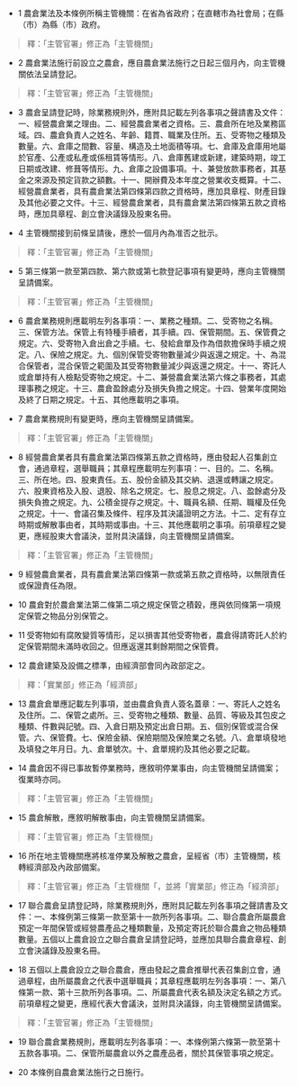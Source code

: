 * 1 農倉業法及本條例所稱主管機關：在省為省政府；在直轄市為社會局；在縣（市）為縣（市）政府。

> 釋：「主管官署」修正為「主管機關」

* 2 農倉業法施行前設立之農倉，應自農倉業法施行之日起三個月內，向主管機關依法呈請登記。

> 釋：「主管官署」修正為「主管機關」

* 3 農倉呈請登記時，除業務規則外，應附具記載左列各事項之聲請書及文件：一、經營農倉業之理由。二、經營農倉業者之資格。三、農倉所在地及業務區域。四、農倉負責人之姓名、年齡、籍貫、職業及住所。五、受寄物之種類及數量。六、倉庫之間數、容量、構造及土地面積等項。七、倉庫及倉庫用地屬於官產、公產或私產或係租賃等情形。八、倉庫舊建或新建，建築時期，竣工日期或改建、修葺等情形。九、倉庫之設備事項。十、兼營放款事務者，其基金之來源及預定貨款之額數。十一、開辦費及本年度之營業收支概算。十二、經營農倉業者，具有農倉業法第四條第四款之資格時，應加具章程、財產目錄及其他必要之文件。十三、經營農倉業者，具有農倉業法第四條第五款之資格時，應加具章程、創立會決議錄及股東名冊。

* 4 主管機關接到前條呈請後，應於一個月內為准否之批示。

> 釋：「主管官署」修正為「主管機關」

* 5 第三條第一款至第四款、第六款或第七款登記事項有變更時，應向主管機關呈請備案。

> 釋：「主管官署」修正為「主管機關」

* 6 農倉業務規則應載明左列各事項：一、業務之種類。二、受寄物之名稱。三、保管方法。保管上有特種手續者，其手續。四、保管期間。五、保管費之規定。六、受寄物入倉出倉之手續。七、發給倉單及作為借款擔保時手續之規定。八、保險之規定。九、個別保管受寄物數量減少與返還之規定。十、為混合保管者，混合保管之範圍及其受寄物數量減少與返還之規定。十一、寄託人或倉單持有人檢點受寄物之規定。十二、兼營農倉業法第六條之事務者，其處理事務之規定。十三、農倉盈餘處分及損失負擔之規定。十四、營業年度開始及終了日期之規定。十五、其他應載明之事項。

* 7 農倉業務規則有變更時，應向主管機關呈請備案。

> 釋：「主管官署」修正為「主管機關」

* 8 經營農倉業者具有農倉業法第四條第五款之資格時，應由發起人召集創立會，通過章程，選舉職員；其章程應載明左列事項：一、目的。二、名稱。三、所在地。四、股東責任。五、股份金額及其交納、退還或轉讓之規定。六、股東資格及入股、退股、除名之規定。七、股息之規定。八、盈餘處分及損失負擔之規定。九、公積金提存之規定。十、職員名額、任期、職權及任免之規定。十一、會議召集及條件、程序及其決議證明之方法。十二、定有存立時期或解散事由者，其時期或事由。十三、其他應載明之事項。前項章程之變更，應經股東大會議決，並附具決議錄，向主管機關呈請備案。

> 釋：「主管官署」修正為「主管機關」

* 9 經營農倉業者，具有農倉業法第四條第一款或第五款之資格時，以無限責任或保證責任為限。

* 10 農倉對於農倉業法第二條第二項之規定保管之積穀，應與依同條第一項規定保管之物品分別保管之。

* 11 受寄物如有腐敗變質等情形，足以損害其他受寄物者，農倉得請寄託人於約定保管期間未滿時收回之。但應返還其剩餘期間之保管費。

* 12 農倉建築及設備之標準，由經濟部會同內政部定之。

> 釋：「實業部」修正為「經濟部」

* 13 農倉倉單應記載左列事項，並由農倉負責人簽名蓋章：一、寄託人之姓名及住所。二、保管之處所。三、受寄物之種類、數量、品質、等級及其包皮之種類、件數與記號。四、入倉日期及預定出倉日期。五、個別保管或混合保管。六、保管費。七、保險金額、保險期間及保險業之名號。八、倉單填發地及填發之年月日。九、倉單號次。十、倉單規約及其他必要之記載。

* 14 農倉因不得已事故暫停業務時，應敘明停業事由，向主管機關呈請備案；復業時亦同。

> 釋：「主管官署」修正為「主管機關」

* 15 農倉解散，應敘明解散事由，向主管機關呈請備案。

> 釋：「主管官署」修正為「主管機關」

* 16 所在地主管機關應將核准停業及解散之農倉，呈經省（市）主管機關，核轉經濟部及內政部備案。

> 釋：「主管官署」修正為「主管機關「，並將「實業部」修正為「經濟部」

* 17 聯合農倉呈請登記時，除業務規則外，應附具記載左列各事項之聲請書及文件：一、本條例第三條第一款至第十一款所列各事項。二、聯合農倉所屬農倉預定一年間保管或經營農產品之種類數量，及預定寄託於聯合農倉之物品種類數量。五個以上農倉設立之聯合農倉呈請登記時，並應加具聯合農倉章程、創立會決議錄及股東名冊。

* 18 五個以上農倉設立之聯合農倉，應由發起之農倉推舉代表召集創立會，通過章程，由所屬農倉之代表中選舉職員；其章程應載明左列各事項：一、第八條第一款、第十三款所列各事項。二、所屬農倉代表名額及決定名額之方式。前項章程之變更，應經代表大會議決，並附具決議錄，向主管機關呈請備案。

> 釋：「主管官署」修正為「主管機關」

* 19 聯合農倉業務規則，應載明左列各事項：一、本條例第六條第一款至第十五款各事項。二、保管所屬農倉以外之農產品者，關於其保管事項之規定。

* 20 本條例自農倉業法施行之日施行。

